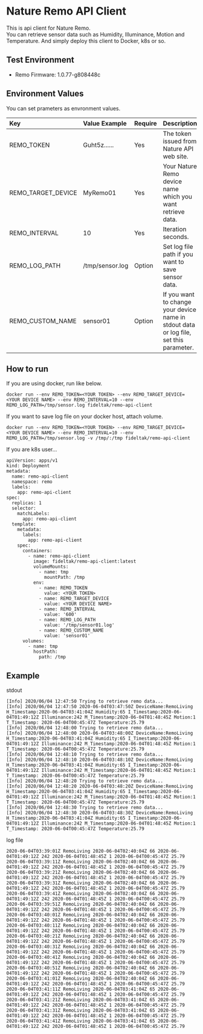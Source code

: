 # Nature Remo API Client
This is api client for Nature Remo.  
You can retrieve sensor data such as Humidity, Illuminance, Motion and Temperature. And simply deploy this  client to Docker, k8s or so.

## Test Environment
- Remo Firmware: 1.0.77-g808448c

## Environment Values
You can set prameters as envronment values.  

|Key|Value Example|Require|Description|
|:---|:---|:---|:---|
|REMO\_TOKEN|Guht5z......|Yes|The token issued from Nature API web site.|
|REMO\_TARGET\_DEVICE|MyRemo01|Yes|Your Nature Remo device name which you want retrieve data.|
|REMO\_INTERVAL|10|Yes|Iteration seconds.|
|REMO\_LOG\_PATH|/tmp/sensor.log|Option|Set log file path if you want to save sensor data.|
|REMO\_CUSTOM\_NAME|sensor01|Option|If you want to change your device name in stdout data or log file, set this parameter.|


## How to run
If you are using docker, run like below.  

```
docker run --env REMO_TOKEN=<YOUR TOKEN> --env REMO_TARGET_DEVICE=<YOUR DEVICE NAME> --env REMO_INTERVAL=10 --env REMO_LOG_PATH=/tmp/sensor.log fideltak/remo-api-client
```

If you want to save log file on your docker host, attach volume.

```
docker run --env REMO_TOKEN=<YOUR TOKEN> --env REMO_TARGET_DEVICE=<YOUR DEVICE NAME> --env REMO_INTERVAL=10 --env REMO_LOG_PATH=/tmp/sensor.log -v /tmp/:/tmp fideltak/remo-api-client
```
If you are k8s user...  

```
apiVersion: apps/v1
kind: Deployment
metadata:
  name: remo-api-client
  namespace: remo
  labels:
    app: remo-api-client
spec:
  replicas: 1
  selector:
    matchLabels:
      app: remo-api-client
  template:
    metadata:
      labels:
        app: remo-api-client
    spec:
      containers:
        - name: remo-api-client
          image: fideltak/remo-api-client:latest
          volumeMounts:
            - name: tmp
              mountPath: /tmp
          env:
            - name: REMO_TOKEN
              value: <YOUR TOKEN>
            - name: REMO_TARGET_DEVICE
              value: <YOUR DEVICE NAME>
            - name: REMO_INTERVAL
              value: '600'
            - name: REMO_LOG_PATH
              value: '/tmp/sensor01.log'
            - name: REMO_CUSTOM_NAME
              value: 'sensor01'
      volumes:
        - name: tmp
          hostPath:
            path: /tmp
```

## Example  
stdout  

```
[Info] 2020/06/04 12:47:50 Trying to retrieve remo data...
[Info] 2020/06/04 12:47:50 2020-06-04T03:47:50Z DeviceName:RemoLiving H_Timestamp:2020-06-04T03:41:04Z Humidity:65 I_Timestamp:2020-06-04T01:49:12Z Illuminance:242 M_Timestamp:2020-06-04T01:48:45Z Motion:1 T_Timestamp: 2020-06-04T00:45:47Z Temperature:25.79
[Info] 2020/06/04 12:48:00 Trying to retrieve remo data...
[Info] 2020/06/04 12:48:00 2020-06-04T03:48:00Z DeviceName:RemoLiving H_Timestamp:2020-06-04T03:41:04Z Humidity:65 I_Timestamp:2020-06-04T01:49:12Z Illuminance:242 M_Timestamp:2020-06-04T01:48:45Z Motion:1 T_Timestamp: 2020-06-04T00:45:47Z Temperature:25.79
[Info] 2020/06/04 12:48:10 Trying to retrieve remo data...
[Info] 2020/06/04 12:48:10 2020-06-04T03:48:10Z DeviceName:RemoLiving H_Timestamp:2020-06-04T03:41:04Z Humidity:65 I_Timestamp:2020-06-04T01:49:12Z Illuminance:242 M_Timestamp:2020-06-04T01:48:45Z Motion:1 T_Timestamp: 2020-06-04T00:45:47Z Temperature:25.79
[Info] 2020/06/04 12:48:20 Trying to retrieve remo data...
[Info] 2020/06/04 12:48:20 2020-06-04T03:48:20Z DeviceName:RemoLiving H_Timestamp:2020-06-04T03:41:04Z Humidity:65 I_Timestamp:2020-06-04T01:49:12Z Illuminance:242 M_Timestamp:2020-06-04T01:48:45Z Motion:1 T_Timestamp: 2020-06-04T00:45:47Z Temperature:25.79
[Info] 2020/06/04 12:48:30 Trying to retrieve remo data...
[Info] 2020/06/04 12:48:30 2020-06-04T03:48:30Z DeviceName:RemoLiving H_Timestamp:2020-06-04T03:41:04Z Humidity:65 I_Timestamp:2020-06-04T01:49:12Z Illuminance:242 M_Timestamp:2020-06-04T01:48:45Z Motion:1 T_Timestamp: 2020-06-04T00:45:47Z Temperature:25.79
```  

log file

```
2020-06-04T03:39:01Z RemoLiving 2020-06-04T02:40:04Z 66 2020-06-04T01:49:12Z 242 2020-06-04T01:48:45Z 1 2020-06-04T00:45:47Z 25.79
2020-06-04T03:39:11Z RemoLiving 2020-06-04T02:40:04Z 66 2020-06-04T01:49:12Z 242 2020-06-04T01:48:45Z 1 2020-06-04T00:45:47Z 25.79
2020-06-04T03:39:21Z RemoLiving 2020-06-04T02:40:04Z 66 2020-06-04T01:49:12Z 242 2020-06-04T01:48:45Z 1 2020-06-04T00:45:47Z 25.79
2020-06-04T03:39:31Z RemoLiving 2020-06-04T02:40:04Z 66 2020-06-04T01:49:12Z 242 2020-06-04T01:48:45Z 1 2020-06-04T00:45:47Z 25.79
2020-06-04T03:39:41Z RemoLiving 2020-06-04T02:40:04Z 66 2020-06-04T01:49:12Z 242 2020-06-04T01:48:45Z 1 2020-06-04T00:45:47Z 25.79
2020-06-04T03:39:51Z RemoLiving 2020-06-04T02:40:04Z 66 2020-06-04T01:49:12Z 242 2020-06-04T01:48:45Z 1 2020-06-04T00:45:47Z 25.79
2020-06-04T03:40:01Z RemoLiving 2020-06-04T02:40:04Z 66 2020-06-04T01:49:12Z 242 2020-06-04T01:48:45Z 1 2020-06-04T00:45:47Z 25.79
2020-06-04T03:40:11Z RemoLiving 2020-06-04T02:40:04Z 66 2020-06-04T01:49:12Z 242 2020-06-04T01:48:45Z 1 2020-06-04T00:45:47Z 25.79
2020-06-04T03:40:21Z RemoLiving 2020-06-04T02:40:04Z 66 2020-06-04T01:49:12Z 242 2020-06-04T01:48:45Z 1 2020-06-04T00:45:47Z 25.79
2020-06-04T03:40:31Z RemoLiving 2020-06-04T02:40:04Z 66 2020-06-04T01:49:12Z 242 2020-06-04T01:48:45Z 1 2020-06-04T00:45:47Z 25.79
2020-06-04T03:40:41Z RemoLiving 2020-06-04T02:40:04Z 66 2020-06-04T01:49:12Z 242 2020-06-04T01:48:45Z 1 2020-06-04T00:45:47Z 25.79
2020-06-04T03:40:51Z RemoLiving 2020-06-04T02:40:04Z 66 2020-06-04T01:49:12Z 242 2020-06-04T01:48:45Z 1 2020-06-04T00:45:47Z 25.79
2020-06-04T03:41:01Z RemoLiving 2020-06-04T02:40:04Z 66 2020-06-04T01:49:12Z 242 2020-06-04T01:48:45Z 1 2020-06-04T00:45:47Z 25.79
2020-06-04T03:41:11Z RemoLiving 2020-06-04T03:41:04Z 65 2020-06-04T01:49:12Z 242 2020-06-04T01:48:45Z 1 2020-06-04T00:45:47Z 25.79
2020-06-04T03:41:21Z RemoLiving 2020-06-04T03:41:04Z 65 2020-06-04T01:49:12Z 242 2020-06-04T01:48:45Z 1 2020-06-04T00:45:47Z 25.79
2020-06-04T03:41:31Z RemoLiving 2020-06-04T03:41:04Z 65 2020-06-04T01:49:12Z 242 2020-06-04T01:48:45Z 1 2020-06-04T00:45:47Z 25.79
2020-06-04T03:41:41Z RemoLiving 2020-06-04T03:41:04Z 65 2020-06-04T01:49:12Z 242 2020-06-04T01:48:45Z 1 2020-06-04T00:45:47Z 25.79
```